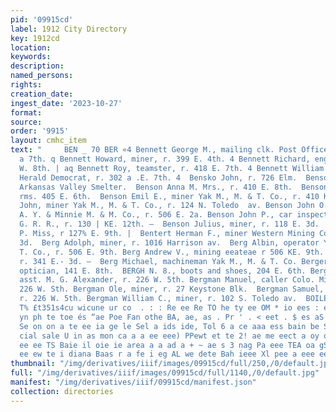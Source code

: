 ```yaml
---
pid: '09915cd'
label: 1912 City Directory
key: 1912cd
location: 
keywords: 
description: 
named_persons: 
rights: 
creation_date: 
ingest_date: '2023-10-27'
format: 
source: 
order: '9915'
layout: cmhc_item
text: "     BEN _ 70 BER «4 Bennett George M., mailing clk. Post Office, r. 302 E.
  a 7th. q Bennett Howard, miner, r. 399 E. 4th. 4 Bennett Richard, engineer, r. 138
  W. 8th. | aq Bennett Roy, teamster, r. 418 E. 7th. 4 Bennett William M., carrier
  Herald Democrat, r. 302 a .E. 7th. 4  Bensko John, r. 726 Elm.  Benson Alex, wks.
  Arkansas Valley Smelter.  Benson Anna M. Mrs., r. 410 E. 8th.  Benson Charles, miner,
  rms. 405 E. 6th.  Benson Emil E., miner Yak M., M. & T. Co., r. 410 KE. 5th. Benson
  John, miner Yak M., M. & T. Co., r. 124 N. Toledo  av. Benson John O., engineer
  A. Y. & Minnie M. & M. Co., r. 506 E. 2a. Benson John P., car inspector D. & R.
  G. R. R., r. 130 | KE. 12th. —  Benson Julius, miner, r. 118 E. 3d.  Benson Mary
  P. Miss, r 127% E. 9th. |  Bentert Herman F., miner Western Mining Co., r. 112 WwW.
  3d.  Berg Adolph, miner, r. 1016 Harrison av.  Berg Albin, operator Yak M., M. &
  T. Co., r. 506 E. 9th. Berg Andrew V., mining eeateae r 506 KE. 9th. Berg John F.,
  r. 341 E.- 3d. —  Berg Michael, machineman Yak M., M. & T. Co. Berger S. Robert,
  optician, 141 E. 8th.  BERGH N. 8., boots and shoes, 204 E. 6th. Bergman Harry,
  asst. M. G. Alexander, r. 226 W. 5th. Bergman Manuel, caller Colo. Mid. Ry., r.
  226 W. Sth. Bergman Ole, miner, r. 27 Keystone Blk.  Bergman Samuel, clk. E. Petton,
  r. 226 W. 5th. Bergman William C., miner, r. 102 S. Toledo av.  BOILERS AND ENGINES
  T% £t351s4cu wicune ur co  . : : Re ee Re TO he ty ee OM * io ees : eee a ee ee
  yn ph te toe és “ae Poe Fan othe BA, ae, as . Pr ' . < eet . $ es aS 5 wd pate.
  Se on on a te ee ia ge le Sel a ids ide, Tol 6 a ce aaa ess bain be Se ad Sa ets
  cial sale U in as mon ca a a ee eee) PPewt et te 2! ae me eect a oy ol a ard Y TE
  ee ee TS Baie il oie ie area a a ad a + ~ ae s 3 nag Pa eee TEA oa gS pg at deed
  ee ew te i diana Baas r a fe i eg AL we dete Bah ieee Xl pee a eee ees "
thumbnail: "/img/derivatives/iiif/images/09915cd/full/250,/0/default.jpg"
full: "/img/derivatives/iiif/images/09915cd/full/1140,/0/default.jpg"
manifest: "/img/derivatives/iiif/09915cd/manifest.json"
collection: directories
---
```

